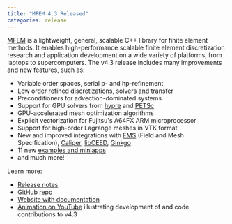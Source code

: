 ```yaml
---
title: "MFEM 4.3 Released"
categories: release
---
```


[MFEM](https://github.com/mfem/mfem) is a lightweight, general, scalable C++ library for finite element methods. It enables high-performance scalable finite element discretization research and application development on a wide variety of platforms, from laptops to supercomputers. The v4.3 release includes many improvements and new features, such as:

- Variable order spaces, serial p- and hp-refinement
- Low order refined discretizations, solvers and transfer
- Preconditioners for advection-dominated systems
- Support for GPU solvers from [hypre](https://github.com/hypre-space/hypre) and [PETSc](https://github.com/CEED/PETSc)
- GPU-accelerated mesh optimization algorithms
- Explicit vectorization for Fujitsu's A64FX ARM microprocessor
- Support for high-order Lagrange meshes in VTK format
- New and improved integrations with [FMS](https://github.com/CEED/FMS) (Field and Mesh Specification), [Caliper](https://github.com/LLNL/Caliper), [libCEED](https://github.com/CEED/libCEED), [Ginkgo](https://ginkgo-project.github.io/)
- 11 new [examples and miniapps](https://mfem.org/examples/)
- and much more!

Learn more:
- [Release notes](https://github.com/mfem/mfem/blob/v4.3/CHANGELOG)
- [GitHub repo](https://github.com/mfem/mfem)
- [Website with documentation](https://mfem.org)
- [Animation on YouTube](https://www.youtube.com/watch?v=3Fc1nxQJUVw) illustrating development of and code contributions to v4.3
